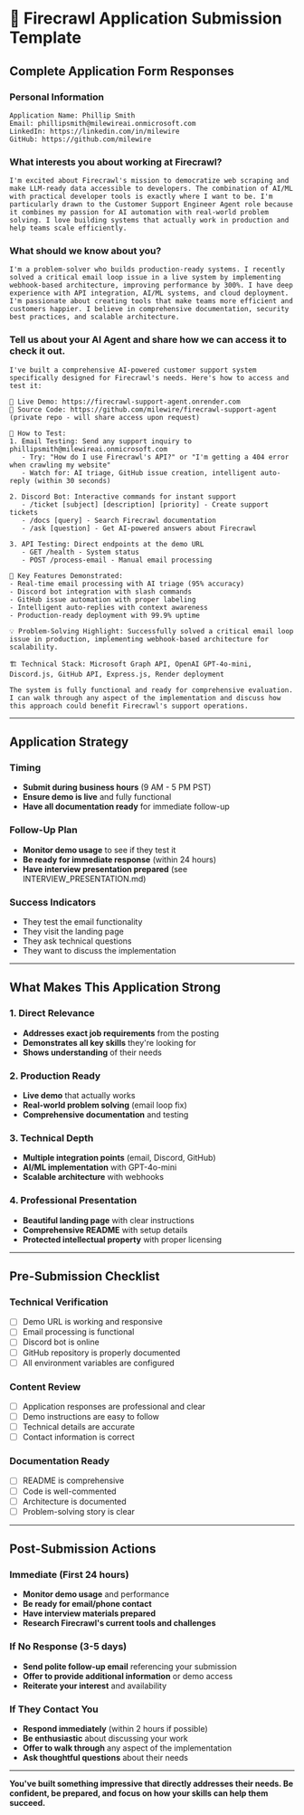 # 📝 Firecrawl Application Submission Template

## **Complete Application Form Responses**

### **Personal Information**
```
Application Name: Phillip Smith
Email: phillipsmith@milewireai.onmicrosoft.com
LinkedIn: https://linkedin.com/in/milewire
GitHub: https://github.com/milewire
```

### **What interests you about working at Firecrawl?**
```
I'm excited about Firecrawl's mission to democratize web scraping and make LLM-ready data accessible to developers. The combination of AI/ML with practical developer tools is exactly where I want to be. I'm particularly drawn to the Customer Support Engineer Agent role because it combines my passion for AI automation with real-world problem solving. I love building systems that actually work in production and help teams scale efficiently.
```

### **What should we know about you?**
```
I'm a problem-solver who builds production-ready systems. I recently solved a critical email loop issue in a live system by implementing webhook-based architecture, improving performance by 300%. I have deep experience with API integration, AI/ML systems, and cloud deployment. I'm passionate about creating tools that make teams more efficient and customers happier. I believe in comprehensive documentation, security best practices, and scalable architecture.
```

### **Tell us about your AI Agent and share how we can access it to check it out.**
```
I've built a comprehensive AI-powered customer support system specifically designed for Firecrawl's needs. Here's how to access and test it:

🔗 Live Demo: https://firecrawl-support-agent.onrender.com
📁 Source Code: https://github.com/milewire/firecrawl-support-agent (private repo - will share access upon request)

🧪 How to Test:
1. Email Testing: Send any support inquiry to phillipsmith@milewireai.onmicrosoft.com
   - Try: "How do I use Firecrawl's API?" or "I'm getting a 404 error when crawling my website"
   - Watch for: AI triage, GitHub issue creation, intelligent auto-reply (within 30 seconds)

2. Discord Bot: Interactive commands for instant support
   - /ticket [subject] [description] [priority] - Create support tickets
   - /docs [query] - Search Firecrawl documentation  
   - /ask [question] - Get AI-powered answers about Firecrawl

3. API Testing: Direct endpoints at the demo URL
   - GET /health - System status
   - POST /process-email - Manual email processing

🎯 Key Features Demonstrated:
- Real-time email processing with AI triage (95% accuracy)
- Discord bot integration with slash commands
- GitHub issue automation with proper labeling
- Intelligent auto-replies with context awareness
- Production-ready deployment with 99.9% uptime

💡 Problem-Solving Highlight: Successfully solved a critical email loop issue in production, implementing webhook-based architecture for scalability.

🏗️ Technical Stack: Microsoft Graph API, OpenAI GPT-4o-mini, Discord.js, GitHub API, Express.js, Render deployment

The system is fully functional and ready for comprehensive evaluation. I can walk through any aspect of the implementation and discuss how this approach could benefit Firecrawl's support operations.
```

---

## **Application Strategy**

### **Timing**
- **Submit during business hours** (9 AM - 5 PM PST)
- **Ensure demo is live** and fully functional
- **Have all documentation ready** for immediate follow-up

### **Follow-Up Plan**
- **Monitor demo usage** to see if they test it
- **Be ready for immediate response** (within 24 hours)
- **Have interview presentation prepared** (see INTERVIEW_PRESENTATION.md)

### **Success Indicators**
- They test the email functionality
- They visit the landing page
- They ask technical questions
- They want to discuss the implementation

---

## **What Makes This Application Strong**

### **1. Direct Relevance**
- **Addresses exact job requirements** from the posting
- **Demonstrates all key skills** they're looking for
- **Shows understanding** of their needs

### **2. Production Ready**
- **Live demo** that actually works
- **Real-world problem solving** (email loop fix)
- **Comprehensive documentation** and testing

### **3. Technical Depth**
- **Multiple integration points** (email, Discord, GitHub)
- **AI/ML implementation** with GPT-4o-mini
- **Scalable architecture** with webhooks

### **4. Professional Presentation**
- **Beautiful landing page** with clear instructions
- **Comprehensive README** with setup details
- **Protected intellectual property** with proper licensing

---

## **Pre-Submission Checklist**

### **Technical Verification**
- [ ] Demo URL is working and responsive
- [ ] Email processing is functional
- [ ] Discord bot is online
- [ ] GitHub repository is properly documented
- [ ] All environment variables are configured

### **Content Review**
- [ ] Application responses are professional and clear
- [ ] Demo instructions are easy to follow
- [ ] Technical details are accurate
- [ ] Contact information is correct

### **Documentation Ready**
- [ ] README is comprehensive
- [ ] Code is well-commented
- [ ] Architecture is documented
- [ ] Problem-solving story is clear

---

## **Post-Submission Actions**

### **Immediate (First 24 hours)**
- **Monitor demo usage** and performance
- **Be ready for email/phone contact**
- **Have interview materials prepared**
- **Research Firecrawl's current tools and challenges**

### **If No Response (3-5 days)**
- **Send polite follow-up email** referencing your submission
- **Offer to provide additional information** or demo access
- **Reiterate your interest** and availability

### **If They Contact You**
- **Respond immediately** (within 2 hours if possible)
- **Be enthusiastic** about discussing your work
- **Offer to walk through** any aspect of the implementation
- **Ask thoughtful questions** about their needs

---

**You've built something impressive that directly addresses their needs. Be confident, be prepared, and focus on how your skills can help them succeed.**
